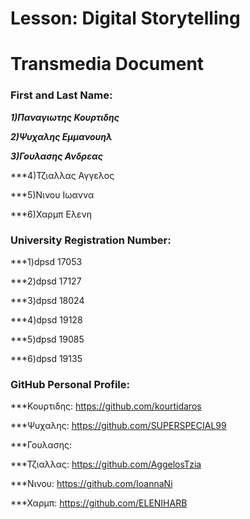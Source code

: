 # Lesson: Digital Storytelling
# Transmedia Document

### First and Last Name:

***1)Παναγιωτης Κουρτιδης***

***2)Ψυχαλης Εμμανουηλ***

***3)Γουλασης Ανδρεας***

***4)Τζιαλλας Αγγελος

***5)Νινου Ιωαννα

***6)Χαρμπ Ελενη 


### University Registration Number: 

***1)dpsd 17053

***2)dpsd 17127

***3)dpsd 18024

***4)dpsd 19128

***5)dpsd 19085 

***6)dpsd 19135

### GitHub Personal Profile:

***Κουρτιδης: https://github.com/kourtidaros 

***Ψυχαλης: https://github.com/SUPERSPECIAL99

***Γουλασης:

***Τζιαλλας: https://github.com/AggelosTzia

***Νινου: https://github.com/IoannaNi

***Χαρμπ: https://github.com/ELENIHARB
